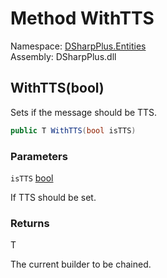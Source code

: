 # Method WithTTS

Namespace: [DSharpPlus.Entities](DSharpPlus.Entities.md)  
Assembly: DSharpPlus.dll

## <a id="DSharpPlus_Entities_BaseDiscordMessageBuilder_1_WithTTS_System_Boolean_"></a>WithTTS\(bool\)

Sets if the message should be TTS.

```csharp
public T WithTTS(bool isTTS)
```

### Parameters

`isTTS` [bool](https://learn.microsoft.com/dotnet/api/system.boolean)

If TTS should be set.

### Returns

T

The current builder to be chained.

